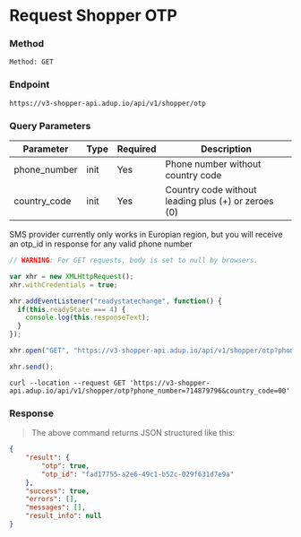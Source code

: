 # Request Shopper OTP

### Method
`Method: GET`

### Endpoint
`https://v3-shopper-api.adup.io/api/v1/shopper/otp`

### Query Parameters

Parameter | Type | Required | Description
--------- | ------- |  ------- | -----------
phone_number | init | Yes | Phone number without country code
country_code | init | Yes | Country code without leading plus (+) or zeroes (0)

<aside class="info">
   SMS provider currently only works in Europian region, but you will receive an otp_id in response for any valid phone number
</aside>

```javascript
// WARNING: For GET requests, body is set to null by browsers.

var xhr = new XMLHttpRequest();
xhr.withCredentials = true;

xhr.addEventListener("readystatechange", function() {
  if(this.readyState === 4) {
    console.log(this.responseText);
  }
});

xhr.open("GET", "https://v3-shopper-api.adup.io/api/v1/shopper/otp?phone_number=714879796&country_code=00");

xhr.send();
```

```shell
curl --location --request GET 'https://v3-shopper-api.adup.io/api/v1/shopper/otp?phone_number=714879796&country_code=00'
```

### Response 

> The above command returns JSON structured like this:

```json
{
    "result": {
        "otp": true,
        "otp_id": "fad17755-a2e6-49c1-b52c-029f631d7e9a"
    },
    "success": true,
    "errors": [],
    "messages": [],
    "result_info": null
}

```
